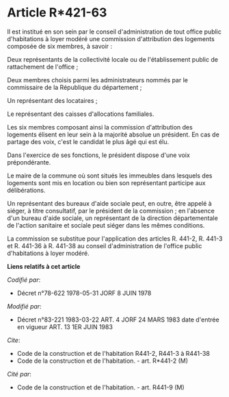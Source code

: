 # Article R*421-63

Il est institué en son sein par le conseil d'administration de tout office public d'habitations à loyer modéré une commission
d'attribution des logements composée de six membres, à savoir :

Deux représentants de la collectivité locale ou de l'établissement public de rattachement de l'office ;

Deux membres choisis parmi les administrateurs nommés par le commissaire de la République du département ;

Un représentant des locataires ;

Le représentant des caisses d'allocations familiales.

Les six membres composant ainsi la commission d'attribution des logements élisent en leur sein à la majorité absolue un
président. En cas de partage des voix, c'est le candidat le plus âgé qui est élu.

Dans l'exercice de ses fonctions, le président dispose d'une voix prépondérante.

Le maire de la commune où sont situés les immeubles dans lesquels des logements sont mis en location ou bien son représentant
participe aux délibérations.

Un représentant des bureaux d'aide sociale peut, en outre, être appelé à siéger, à titre consultatif, par le président de la
commission ; en l'absence d'un bureau d'aide sociale, un représentant de la direction départementale de l'action sanitaire et
sociale peut siéger dans les mêmes conditions.

La commission se substitue pour l'application des articles R. 441-2, R. 441-3 et R. 441-36 à R. 441-38 au conseil
d'administration de l'office public d'habitations à loyer modéré.

**Liens relatifs à cet article**

_Codifié par_:

  - Décret n°78-622 1978-05-31 JORF 8 JUIN 1978

_Modifié par_:

  - Décret n°83-221 1983-03-22 ART. 4 JORF 24 MARS 1983 date d'entrée en vigueur ART. 13 1ER JUIN 1983

_Cite_:

  - Code de la construction et de l'habitation R441-2, R441-3 à R441-38
  - Code de la construction et de l'habitation. - art. R*441-2 (M)

_Cité par_:

  - Code de la construction et de l'habitation. - art. R441-9 (M)
